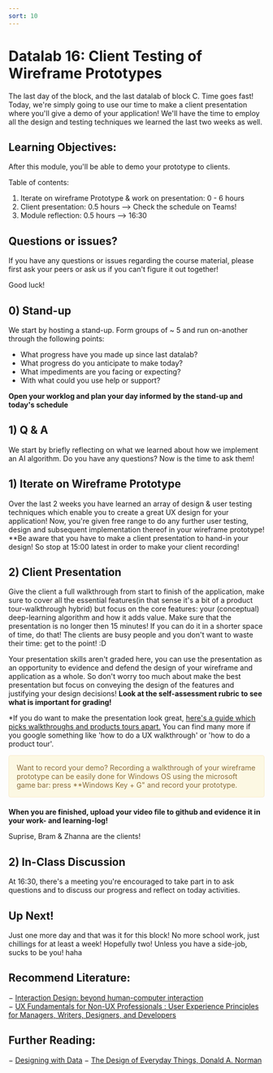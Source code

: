 ```yaml
---
sort: 10
---
```


# Datalab 16: Client Testing of Wireframe Prototypes
The last day of the block, and the last datalab of block C. Time goes fast! Today, we're simply going to use our time to make a client presentation where you'll give a demo of your application! We'll have the time to employ all the design and testing techniques we learned the last two weeks as well.

## Learning Objectives:
After this module, you'll be able to demo your prototype to clients.


Table of contents:
1. Iterate on wireframe Prototype & work on presentation: 0 - 6 hours
2. Client presentation: 0.5 hours --> Check the schedule on Teams!
3. Module reflection: 0.5 hours --> 16:30




## Questions or issues?
If you have any questions or issues regarding the course material, please first ask your peers or ask us if you can't figure it out together!

Good luck!

## 0) Stand-up
We start by hosting a stand-up. Form groups of ~ 5 and run on-another through the following points:
- What progress have you made up since last datalab?
- What progress do you anticipate to make today?
- What impediments are you facing or expecting?
- With what could you use help or support?

**Open your worklog and plan your day informed by the stand-up and today's schedule**

## 1) Q & A
We start by briefly reflecting on what we learned about how we implement an AI algorithm. Do you have any questions? Now is the time to ask them!

## 1) Iterate on Wireframe Prototype
Over the last 2 weeks you have learned an array of design & user testing techniques which enable you to create a great UX design for your application! Now, you're given free range to do any further user testing, design and subsequent implementation thereof in your wireframe prototype!
**Be aware that you have to make a client presentation to hand-in your design! So stop at 15:00 latest in order to make your client recording!

## 2) Client Presentation
Give the client a full walkthrough from start to finish of the application, make sure to cover all the essential features(in that sense it's a bit of a product tour-walkthrough hybrid) but focus on the core features: your (conceptual) deep-learning algorithm and how it adds value. Make sure that the presentation is no longer then 15 minutes! If you can do it in a shorter space of time, do that! The clients are busy people and you don't want to waste their time: get to the point! :D

Your presentation skills aren't graded here, you can use the presentation as an opportunity to evidence and defend the design of your wireframe and application as a whole. So don't worry too much about make the best presentation but focus on conveying the design of the features and justifying your design decisions! **Look at the self-assessment rubric to see what is important for grading!**

*If you do want to make the presentation look great, [here's a guide which picks walkthroughs and products tours apart.](https://www.appcues.com/blog/product-tours-walkthroughs-ultimate-guide) You can find many more if you google something like 'how to do a UX walkthrough' or 'how to do a product tour'.

<div style="padding: 15px; border: 1px solid transparent; border-color: transparent; margin-bottom: 20px; border-radius: 4px; color: #8a6d3b;; background-color: #fcf8e3; border-color: #faebcc;">
Want to record your demo? Recording a walkthrough of your wireframe prototype can be easily done for Windows OS using the microsoft game bar: press **Windows Key + G" and record your prototype.
 </div>

**When you are finished, upload your video file to github and evidence it in your work- and learning-log!**

Suprise, Bram & Zhanna are the clients!


## 2) In-Class Discussion
At 16:30, there's a meeting you're encouraged to take part in to ask questions and to discuss our progress and reflect on today activities.

## Up Next!
Just one more day and that was it for this block! No more school work, just chillings for at least a week! Hopefully two! Unless you have a side-job, sucks to be you! haha


## Recommend Literature:
−	[Interaction Design: beyond human-computer interaction](https://login.proxy1.dom1.nhtv.nl/login?url=https://search.ebscohost.com/login.aspx?direct=true&db=cat01829a&AN=buas.303541695&site=eds-live)   
−	[UX Fundamentals for Non-UX Professionals : User Experience Principles for Managers, Writers, Designers, and Developers](https://login.proxy1.dom1.nhtv.nl/login?url=https://search.ebscohost.com/login.aspx?direct=true&db=edsebk&AN=1892077&site=eds-live)

## Further Reading:
−	[Designing with Data](http://shop.oreilly.com/product/0636920026228.do)
−	[The Design of Everyday Things, Donald A. Norman](https://login.proxy1.dom1.nhtv.nl/login?url=https://search.ebscohost.com/login.aspx?direct=true&db=cat01829a&AN=buas.393706974&site=eds-live)
